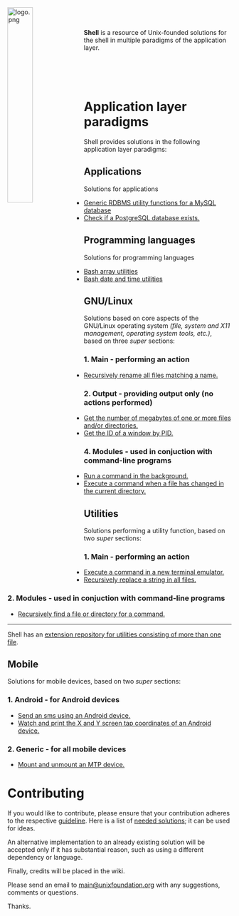 
<img src='https://raw.githubusercontent.com/unixfoundation/shell/images/logo.png' width='33.5%' align='left' alt='logo.png'>
<br><br>

**Shell** is a resource of Unix-founded solutions for the shell in multiple paradigms of the application layer.
<br><br><br><br><br>

# Application layer paradigms

Shell provides solutions in the following application layer paradigms:

## Applications

Solutions for applications

* [Generic RDBMS utility functions for a MySQL database](functions_scripts/applications/database/mysqldbutils)
* [Check if a PostgreSQL database exists.](one-liners/applications/database/postgresql-database.one-liners)

## Programming languages

Solutions for programming languages

* [Bash array utilities](functions_scripts/programming_languages/bash/arrayutils.bash)
* [Bash date and time utilities](functions_scripts/programming_languages/bash/dateandtimeutils.bash)

## GNU/Linux

Solutions based on core aspects of the GNU/Linux operating system *(file, system and X11 management, operating system tools, etc.)*, based on three *super* sections:

### 1. Main - performing an action

* [Recursively rename all files matching a name.](scripts/gnulinux--main/file_management/recren)

### 2. Output - providing output only (no actions performed)

* [Get the number of megabytes of one or more files and/or directories.](one-liners/gnulinux--output/file_management/general-file-management.one-liners)
* [Get the ID of a window by PID.](scripts/gnulinux--output/x11_management/getwindidbypid)

### 4. Modules - used in conjuction with command-line programs

* [Run a command in the background.](scripts/gnulinux--modules/shell_management/runinbg)
* [Execute a command when a file has changed in the current directory.](scripts/gnulinux--modules/file_management/execonfilechange)

## Utilities

Solutions performing a utility function, based on two *super* sections:

### 1. Main - performing an action

* [Execute a command in a new terminal emulator.](scripts/utilities--main/general_program_management/execcmdinnewterm)
* [Recursively replace a string in all files.](scripts/utilities--main/general_text_manipulation/recrep)

### 2. Modules - used in conjuction with command-line programs

* [Recursively find a file or directory for a command.](scripts/utilities--modules/general_program_management/findfileforcmd)

---

Shell has an [extension repository for utilities consisting of more than one file](https://github.com/unixfoundation/shell--packaged-utilities).

## Mobile

Solutions for mobile devices, based on two *super* sections:

### 1. Android - for Android devices

* [Send an sms using an Android device.](scripts/mobile--android/utilities/sendsms)
* [Watch and print the X and Y screen tap coordinates of an Android device.](scripts/mobile--android/hardware_management/getmobilescreentappos)

### 2. Generic - for all mobile devices

* [Mount and unmount an MTP device.](scripts/mobile--generic/management/mntmtp)

# Contributing

If you would like to contribute, please ensure that your contribution adheres to the respective [guideline](https://github.com/unixfoundation/shell/wiki). Here is a list of [needed solutions](https://github.com/unixfoundation/shell/wiki/Needed-solutions); it can be used for ideas.

An alternative implementation to an already existing solution will be accepted only if it has substantial reason, such as using a different dependency or language.

Finally, credits will be placed in the wiki.

Please send an email to main@unixfoundation.org with any suggestions, comments or questions.

Thanks.

